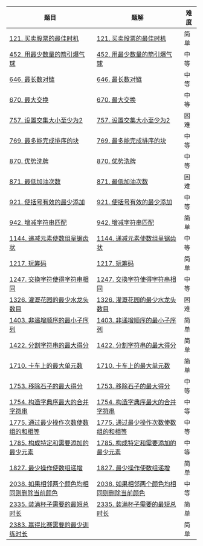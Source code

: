 | 题目                                                         | 题解                                                         | 难度 |
| ------------------------------------------------------------ | ------------------------------------------------------------ | ---- |
| [121. 买卖股票的最佳时机](https://leetcode.cn/problems/best-time-to-buy-and-sell-stock/) | [121. 买卖股票的最佳时机](https://github.com/ZonzeeLi/LeetCode/blob/master/index/121-130/121.%20%E4%B9%B0%E5%8D%96%E8%82%A1%E7%A5%A8%E7%9A%84%E6%9C%80%E4%BD%B3%E6%97%B6%E6%9C%BA.md) | 简单 |
| [452. 用最少数量的箭引爆气球](https://leetcode.cn/problems/minimum-number-of-arrows-to-burst-balloons/) | [452. 用最少数量的箭引爆气球](https://github.com/ZonzeeLi/LeetCode/blob/master/index/451-460/452.%20%E7%94%A8%E6%9C%80%E5%B0%91%E6%95%B0%E9%87%8F%E7%9A%84%E7%AE%AD%E5%BC%95%E7%88%86%E6%B0%94%E7%90%83.md) | 中等 |
| [646. 最长数对链](https://leetcode.cn/problems/maximum-length-of-pair-chain/) | [646. 最长数对链](https://github.com/ZonzeeLi/LeetCode/blob/master/index/641-650/646.%20%E6%9C%80%E9%95%BF%E6%95%B0%E5%AF%B9%E9%93%BE.md) | 中等 |
| [670. 最大交换](https://leetcode.cn/problems/maximum-swap/)  | [670. 最大交换](https://github.com/ZonzeeLi/LeetCode/blob/master/index/661-670/670.%20%E6%9C%80%E5%A4%A7%E4%BA%A4%E6%8D%A2.md) | 中等 |
| [757. 设置交集大小至少为2](https://leetcode.cn/problems/set-intersection-size-at-least-two/) | [757. 设置交集大小至少为2](https://github.com/ZonzeeLi/LeetCode/blob/master/index/751-760/757.%20%E8%AE%BE%E7%BD%AE%E4%BA%A4%E9%9B%86%E5%A4%A7%E5%B0%8F%E8%87%B3%E5%B0%91%E4%B8%BA2.md) | 困难 |
| [769. 最多能完成排序的块](https://leetcode.cn/problems/max-chunks-to-make-sorted/) | [769. 最多能完成排序的块](https://github.com/ZonzeeLi/LeetCode/blob/master/index/761-770/769.%20%E6%9C%80%E5%A4%9A%E8%83%BD%E5%AE%8C%E6%88%90%E6%8E%92%E5%BA%8F%E7%9A%84%E5%9D%97.md) | 中等 |
| [870. 优势洗牌](https://leetcode.cn/problems/advantage-shuffle/) | [870. 优势洗牌](https://github.com/ZonzeeLi/LeetCode/blob/master/index/861-870/870.%20%E4%BC%98%E5%8A%BF%E6%B4%97%E7%89%8C.md) | 中等 |
| [871. 最低加油次数](https://leetcode.cn/problems/minimum-number-of-refueling-stops/) | [871. 最低加油次数](https://github.com/ZonzeeLi/LeetCode/blob/master/index/871-880/871.%20%E6%9C%80%E4%BD%8E%E5%8A%A0%E6%B2%B9%E6%AC%A1%E6%95%B0.md) | 困难 |
| [921. 使括号有效的最少添加](https://leetcode.cn/problems/minimum-add-to-make-parentheses-valid/) | [921. 使括号有效的最少添加](https://github.com/ZonzeeLi/LeetCode/blob/master/index/921-930/927.%20%E4%B8%89%E7%AD%89%E5%88%86.md) | 中等 |
| [942. 增减字符串匹配](https://leetcode.cn/problems/di-string-match/) | [942. 增减字符串匹配](https://github.com/ZonzeeLi/LeetCode/blob/master/index/941-950/942.%20%E5%A2%9E%E5%87%8F%E5%AD%97%E7%AC%A6%E4%B8%B2%E5%8C%B9%E9%85%8D.md) | 简单 |
| [1144. 递减元素使数组呈锯齿状](https://leetcode.cn/problems/decrease-elements-to-make-array-zigzag/) | [1144. 递减元素使数组呈锯齿状](https://github.com/ZonzeeLi/LeetCode/blob/master/index/1141-1150/1144.%20%E9%80%92%E5%87%8F%E5%85%83%E7%B4%A0%E4%BD%BF%E6%95%B0%E7%BB%84%E5%91%88%E9%94%AF%E9%BD%BF%E7%8A%B6.md) | 中等 |
| [1217. 玩筹码](https://leetcode.cn/problems/minimum-cost-to-move-chips-to-the-same-position/) | [1217. 玩筹码](https://github.com/ZonzeeLi/LeetCode/blob/master/index/1211-1220/1217.%20%E7%8E%A9%E7%AD%B9%E7%A0%81.md) | 简单 |
| [1247. 交换字符使得字符串相同](https://leetcode.cn/problems/minimum-swaps-to-make-strings-equal/) | [1247. 交换字符使得字符串相同](https://github.com/ZonzeeLi/LeetCode/blob/master/index/1241-1250/1247.%20%E4%BA%A4%E6%8D%A2%E5%AD%97%E7%AC%A6%E4%BD%BF%E5%BE%97%E5%AD%97%E7%AC%A6%E4%B8%B2%E7%9B%B8%E5%90%8C.md) | 中等 |
| [1326. 灌溉花园的最少水龙头数目](https://leetcode.cn/problems/minimum-number-of-taps-to-open-to-water-a-garden/) | [1326. 灌溉花园的最少水龙头数目](https://github.com/ZonzeeLi/LeetCode/blob/master/index/1321-1330/1326.%20%E7%81%8C%E6%BA%89%E8%8A%B1%E5%9B%AD%E7%9A%84%E6%9C%80%E5%B0%91%E6%B0%B4%E9%BE%99%E5%A4%B4%E6%95%B0%E7%9B%AE.md) | 困难 |
| [1403. 非递增顺序的最小子序列](https://leetcode.cn/problems/minimum-subsequence-in-non-increasing-order/) | [1403. 非递增顺序的最小子序列](https://github.com/ZonzeeLi/LeetCode/blob/master/index/1401-1410/1403.%20%E9%9D%9E%E9%80%92%E5%A2%9E%E9%A1%BA%E5%BA%8F%E7%9A%84%E6%9C%80%E5%B0%8F%E5%AD%90%E5%BA%8F%E5%88%97.md) | 简单 |
| [1422. 分割字符串的最大得分](https://leetcode.cn/problems/maximum-score-after-splitting-a-string/) | [1422. 分割字符串的最大得分](https://github.com/ZonzeeLi/LeetCode/blob/master/index/1421-1430/1422.%20%E5%88%86%E5%89%B2%E5%AD%97%E7%AC%A6%E4%B8%B2%E7%9A%84%E6%9C%80%E5%A4%A7%E5%BE%97%E5%88%86.md) | 简单 |
| [1710. 卡车上的最大单元数](https://leetcode.cn/problems/maximum-units-on-a-truck/) | [1710. 卡车上的最大单元数](https://github.com/ZonzeeLi/LeetCode/blob/master/index/1701-1710/1710.%20%E5%8D%A1%E8%BD%A6%E4%B8%8A%E7%9A%84%E6%9C%80%E5%A4%A7%E5%8D%95%E5%85%83%E6%95%B0.md) | 简单 |
| [1753. 移除石子的最大得分](https://leetcode.cn/problems/maximum-score-from-removing-stones/) | [1753. 移除石子的最大得分](https://github.com/ZonzeeLi/LeetCode/blob/master/index/1751-1760/1753.%20%E7%A7%BB%E9%99%A4%E7%9F%B3%E5%AD%90%E7%9A%84%E6%9C%80%E5%A4%A7%E5%BE%97%E5%88%86.md) | 中等 |
| [1754. 构造字典序最大的合并字符串](https://leetcode.cn/problems/largest-merge-of-two-strings/) | [1754. 构造字典序最大的合并字符串](https://github.com/ZonzeeLi/LeetCode/blob/master/index/1751-1760/1754.%20%E6%9E%84%E9%80%A0%E5%AD%97%E5%85%B8%E5%BA%8F%E6%9C%80%E5%A4%A7%E7%9A%84%E5%90%88%E5%B9%B6%E5%AD%97%E7%AC%A6%E4%B8%B2.md) | 中等 |
| [1775. 通过最少操作次数使数组的和相等](https://leetcode.cn/problems/equal-sum-arrays-with-minimum-number-of-operations/) | [1775. 通过最少操作次数使数组的和相等](https://github.com/ZonzeeLi/LeetCode/blob/master/index/1771-1780/1775.%20%E9%80%9A%E8%BF%87%E6%9C%80%E5%B0%91%E6%93%8D%E4%BD%9C%E6%AC%A1%E6%95%B0%E4%BD%BF%E6%95%B0%E7%BB%84%E7%9A%84%E5%92%8C%E7%9B%B8%E7%AD%89.md) | 中等 |
| [1785. 构成特定和需要添加的最少元素](https://leetcode.cn/problems/minimum-elements-to-add-to-form-a-given-sum/) | [1785. 构成特定和需要添加的最少元素](https://github.com/ZonzeeLi/LeetCode/blob/master/index/1781-1790/1785.%20%E6%9E%84%E6%88%90%E7%89%B9%E5%AE%9A%E5%92%8C%E9%9C%80%E8%A6%81%E6%B7%BB%E5%8A%A0%E7%9A%84%E6%9C%80%E5%B0%91%E5%85%83%E7%B4%A0.md) | 中等 |
| [1827. 最少操作使数组递增](https://leetcode.cn/problems/minimum-operations-to-make-the-array-increasing/) | [1827. 最少操作使数组递增](https://github.com/ZonzeeLi/LeetCode/blob/master/index/1821-1830/1827.%20%E6%9C%80%E5%B0%91%E6%93%8D%E4%BD%9C%E4%BD%BF%E6%95%B0%E7%BB%84%E9%80%92%E5%A2%9E.md) | 简单 |
| [2038. 如果相邻两个颜色均相同则删除当前颜色](https://leetcode-cn.com/problems/remove-colored-pieces-if-both-neighbors-are-the-same-color/) | [2038. 如果相邻两个颜色均相同则删除当前颜色](https://github.com/ZonzeeLi/LeetCode/blob/master/index/2031-2040/2038.%20%E5%A6%82%E6%9E%9C%E7%9B%B8%E9%82%BB%E4%B8%A4%E4%B8%AA%E9%A2%9C%E8%89%B2%E5%9D%87%E7%9B%B8%E5%90%8C%E5%88%99%E5%88%A0%E9%99%A4%E5%BD%93%E5%89%8D%E9%A2%9C%E8%89%B2.md) | 中等 |
| [2335. 装满杯子需要的最短总时长](https://leetcode.cn/problems/minimum-amount-of-time-to-fill-cups/) | [2335. 装满杯子需要的最短总时长](https://github.com/ZonzeeLi/LeetCode/blob/master/index/2331-2340/2335.%20%E8%A3%85%E6%BB%A1%E6%9D%AF%E5%AD%90%E9%9C%80%E8%A6%81%E7%9A%84%E6%9C%80%E7%9F%AD%E6%80%BB%E6%97%B6%E9%95%BF.md) | 简单 |
| [2383. 赢得比赛需要的最少训练时长](https://leetcode.cn/problems/minimum-hours-of-training-to-win-a-competition/) |                                                              | 简单 |


